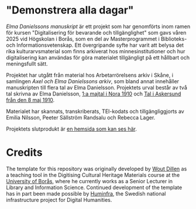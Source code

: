 # "Demonstrera alla dagar"

*Elma Danielssons manuskript* är ett projekt som har genomförts inom ramen för kursen "Digitalisering för bevarande och tillgänglighet" som gavs våren 2025 vid Högskolan i Borås, som en del av Masterprogrammet i Biblioteks- och Informationsvetenskap. Ett övergripande syfte har varit att belysa det rika kulturarvsmaterial som finns arkiverat hos minnesinstitutioner och hur digitalisering kan användas för göra materialet tillgängligt på ett hållbart och meningsfullt sätt.

Projektet har utgått från material hos Arbetarrörelsens arkiv i Skåne, i samlingen *Axel och Elma Danielssons arkiv*, som bland annat innehåller manuskripten till flera tal av Elma Danielsson. Projektets urval består av två tal skrivna av Elma Danielsson, [1:a majtal i Nora 1910](https://p33t3r.github.io/digitalisering/nora/diplomatic.html) och [Tal i Askersund från den 8 maj 1910](https://github.com/narminino/Digitalisering-for-bevarande-och-tillganglighet/tree/main).

Materialet har skannats, transkriberats, TEI-kodats och tillgängliggjorts av Emilia Nilsson, Peeter Sällström Randsalu och Rebecca Lager.

Projektets slutprodukt är [en hemsida som kan ses här](https://p33t3r.github.io/digitalisering/).

# Credits
The template for this repository was originally developed by [Wout Dillen](https://github.com/WoutDLN) as a teaching tool in the Digitising Cultural Heritage Materials course at the [University of Borås](https://www.hb.se/), where he currently works as a Senior Lecturer in Library and Information Science. Continued development of the template has in part been made possible by [Huminfra](https://www.huminfra.se), the Swedish national infrastructure project for Digital Humanities.
